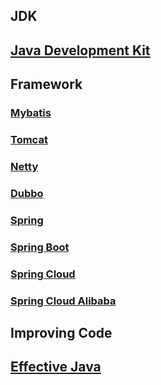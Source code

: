 

## JDK

## [Java Development Kit](/docs/CS/Java/JDK/JDK.md)


## Framework

### [Mybatis](/docs/CS/Java/MyBatis/MyBatis.md)

### [Tomcat](/docs/CS/Java/Tomcat/Tomcat.md)

### [Netty](/docs/CS/Java/Netty/Netty.md)

### [Dubbo](/docs/CS/Java/Dubbo/Dubbo.md)

### [Spring](/docs/CS/Java/Spring/Spring.md)

### [Spring Boot](/docs/CS/Java/Spring_Boot/Spring_Boot.md)

### [Spring Cloud](/docs/CS/Java/Spring_Cloud/Spring_Cloud.md)

### [Spring Cloud Alibaba](/docs/CS/Java/Spring_Cloud_Alibaba/Spring_Cloud_Alibaba.md)



## Improving Code

## [Effective Java](/docs/CS/Java/EffectiveJava.md)